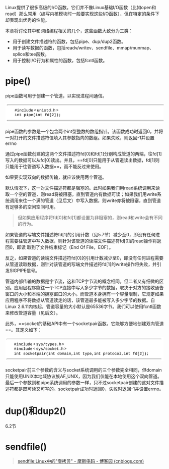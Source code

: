 Linux提供了很多高级的I/O函数。它们并不像Linux基础I/O函数（比如open和read）那么常用（编写内核模块时一般要实现这些I/O函数），但在特定的条件下却表现出优秀的性能。  



本章将讨论其中和网络编程相关的几个，这些函数大致分为三类：  

- 用于创建文件描述符的函数，包括pipe、dup/dup2函数。
- 用于读写数据的函数，包括readv/writev、sendfile、mmap/munmap、splice和tee函数。  
- 用于控制I/O行为和属性的函数，包括fcntl函数。  



# pipe()

pipe函数可用于创建一个管道，以实现进程间通信。  

![image-20220913142121952](%E9%AB%98%E7%BA%A7IO%E5%87%BD%E6%95%B0.assets/image-20220913142121952.png)



pipe函数的参数是一个包含两个int型整数的数组指针。该函数成功时返回0，并将一对打开的文件描述符值填入其参数指向的数组。如果失败，则返回-1并设置errno  



通过pipe函数创建的这两个文件描述符fd[0]和fd[1]分别构成管道的两端，往fd[1]写入的数据可以从fd[0]读出。并且，==fd[0]只能用于从管道读出数据，fd[1]则只能用于往管道写入数据==，而不能反过来使用。  

如果要实现双向的数据传输，就应该使用两个管道。 



默认情况下，这一对文件描述符都是阻塞的。此时如果我们用read系统调用来读取一个空的管道，则read将被阻塞，直到管道内有数据可读；如果我们用write系统调用来往一个满的管道（见后文）中写入数据，则write亦将被阻塞，直到管道有足够多的空闲空间可用。  

>但如果应用程序将fd[0]和fd[1]都设置为非阻塞的，则read和write会有不同的行为。  



如果管道的写端文件描述符fd[1]的引用计数（见5.7节）减少至0，即没有任何进程需要往管道中写入数据，则针对该管道的读端文件描述符fd[0]的read操作将返回0，即读
取到了文件结束标记（End Of File，EOF）。

反之，如果管道的读端文件描述符fd[0]的引用计数减少至0，即没有任何进程需要从管道读取数据，则针对该管道的写端文件描述符fd[1]的write操作将失败，并引发SIGPIPE信号。  



管道内部传输的数据是字节流，这和TCP字节流的概念相同。但二者又有细微的区别。应用层程序能往一个TCP连接中写入多少字节的数据，取决于对方的接收通告窗口的大小和本端的拥塞窗口的大小。而管道本身拥有一个容量限制，它规定如果应用程序不将数据从管道读走的话，该管道最多能被写入多少字节的数据。自Linux 2.6.11内核起，管道容量的大小默认是65536字节。我们可以使用fcntl函数来修改管道容量（见后文）。  



此外，==socket的基础API中有一个socketpair函数。它能够方便地创建双向管道==。其定义如下：  

![image-20220913142422217](%E9%AB%98%E7%BA%A7IO%E5%87%BD%E6%95%B0.assets/image-20220913142422217.png)

socketpair前三个参数的含义与socket系统调用的三个参数完全相同，但domain只能使用UNIX本地域协议族AF_UNIX，因为我们仅能在本地使用这个双向管道。最后一个参数则和pipe系统调用的参数一样，只不过socketpair创建的这对文件描述符都是既可读又可写的。socketpair成功时返回0，失败时返回-1并设置errno。  



# dup()和dup2()

6.2节



# sendfile()

>[sendfile:Linux中的"零拷贝" - 摩斯电码 - 博客园 (cnblogs.com)](https://www.cnblogs.com/pengdonglin137/articles/7995528.html)

